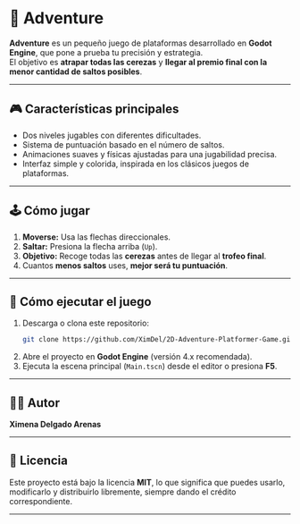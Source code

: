 # 🍒 Adventure

**Adventure** es un pequeño juego de plataformas desarrollado en **Godot Engine**, que pone a prueba tu precisión y estrategia.  
El objetivo es **atrapar todas las cerezas** y **llegar al premio final con la menor cantidad de saltos posibles**.

---

## 🎮 Características principales

- Dos niveles jugables con diferentes dificultades.  
- Sistema de puntuación basado en el número de saltos.  
- Animaciones suaves y físicas ajustadas para una jugabilidad precisa.  
- Interfaz simple y colorida, inspirada en los clásicos juegos de plataformas.  

---

## 🕹️ Cómo jugar

1. **Moverse:** Usa las flechas direccionales.  
2. **Saltar:** Presiona la flecha arriba (`Up`).  
3. **Objetivo:** Recoge todas las **cerezas** antes de llegar al **trofeo final**.  
4. Cuantos **menos saltos** uses, **mejor será tu puntuación**.

---

## 🚀 Cómo ejecutar el juego

1. Descarga o clona este repositorio:
    ```bash
   git clone https://github.com/XimDel/2D-Adventure-Platformer-Game.git
2. Abre el proyecto en **Godot Engine** (versión 4.x recomendada).  
3. Ejecuta la escena principal (`Main.tscn`) desde el editor o presiona **F5**.  

---

## 🧑‍💻 Autor

**Ximena Delgado Arenas**  

---

## 🪪 Licencia

Este proyecto está bajo la licencia **MIT**, lo que significa que puedes usarlo, modificarlo y distribuirlo libremente, siempre dando el crédito correspondiente.

---

